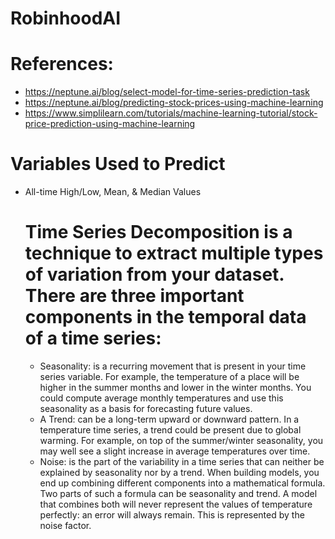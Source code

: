 # RobinhoodAI
# References: 
- https://neptune.ai/blog/select-model-for-time-series-prediction-task
- https://neptune.ai/blog/predicting-stock-prices-using-machine-learning
- https://www.simplilearn.com/tutorials/machine-learning-tutorial/stock-price-prediction-using-machine-learning

# Variables Used to Predict
- All-time High/Low, Mean, & Median Values
  # Time Series Decomposition is a technique to extract multiple types of variation from your dataset. There are three important components in the temporal data of a time series:
  - Seasonality: is a recurring movement that is present in your time series variable. For example, the temperature of a place will be higher in the summer months and lower in the winter months. You could compute    average monthly temperatures and use this seasonality as a basis for forecasting future values.
  - A Trend: can be a long-term upward or downward pattern. In a temperature time series, a trend could be present due to global warming. For example, on top of the summer/winter seasonality, you may well see a       slight increase in average temperatures over time.
  - Noise: is the part of the variability in a time series that can neither be explained by seasonality nor by a trend. When building models, you end up combining different components into a mathematical formula. Two parts of such a formula can be seasonality and trend. A model that combines both will never represent the values of temperature perfectly: an error will always remain. This is represented by the noise factor.
